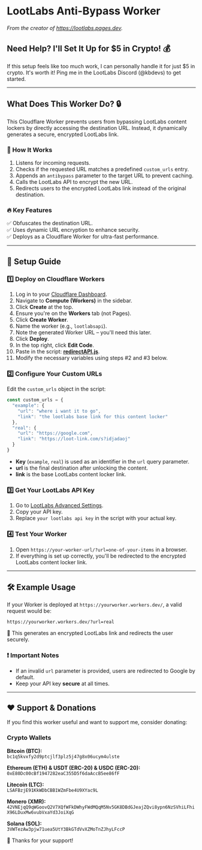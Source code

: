 # LootLabs Anti-Bypass Worker
###### From the creator of https://lootlabs.pages.dev.

## Need Help? I'll Set It Up for $5 in Crypto! 💰
If this setup feels like too much work, I can personally handle it for just $5 in crypto. It's worth it! Ping me in the LootLabs Discord (@kbdevs) to get started.

---

## What Does This Worker Do? 🔒
This Cloudflare Worker prevents users from bypassing LootLabs content lockers by directly accessing the destination URL. Instead, it dynamically generates a secure, encrypted LootLabs link.

### 🚀 How It Works
1. Listens for incoming requests.
2. Checks if the requested URL matches a predefined `custom_urls` entry.
3. Appends an `antibypass` parameter to the target URL to prevent caching.
4. Calls the LootLabs API to encrypt the new URL.
5. Redirects users to the encrypted LootLabs link instead of the original destination.

### 🔥 Key Features
✅ Obfuscates the destination URL.<br>
✅ Uses dynamic URL encryption to enhance security.<br>
✅ Deploys as a Cloudflare Worker for ultra-fast performance.<br>

---

## 📌 Setup Guide

### 1️⃣ Deploy on Cloudflare Workers
1. Log in to your [Cloudflare Dashboard](https://dash.cloudflare.com/).
2. Navigate to **Compute (Workers)** in the sidebar.
3. Click **Create** at the top.
4. Ensure you're on the **Workers** tab (not Pages).
5. Click **Create Worker**.
6. Name the worker (e.g., `lootlabsapi`).
7. Note the generated Worker URL – you'll need this later.
8. Click **Deploy**.
9. In the top right, click **Edit Code**.
10. Paste in the script: **[redirectAPI.js](https://raw.githubusercontent.com/kbdevs/lootlabs-antibypass/refs/heads/main/redirectAPI.js?v=1)**.
11. Modify the necessary variables using steps #2 and #3 below.

### 2️⃣ Configure Your Custom URLs
Edit the `custom_urls` object in the script:

```javascript
const custom_urls = {
  "example": {
    "url": "where i want it to go",
    "link": "the lootlabs base link for this content locker"
  },
  "real": {
    "url": "https://google.com",
    "link": "https://loot-link.com/s?idjadaoj"
  }
}
```

- **Key** (`example`, `real`) is used as an identifier in the `url` query parameter.
- **url** is the final destination after unlocking the content.
- **link** is the base LootLabs content locker link.

### 3️⃣ Get Your LootLabs API Key
1. Go to [LootLabs Advanced Settings](https://creators.lootlabs.gg/advanced).
2. Copy your API key.
3. Replace `your lootlabs api key` in the script with your actual key.

### 4️⃣ Test Your Worker
1. Open `https://your-worker-url/?url=one-of-your-items` in a browser.
2. If everything is set up correctly, you'll be redirected to the encrypted LootLabs content locker link.

---

## 🛠 Example Usage
If your Worker is deployed at `https://yourworker.workers.dev/`, a valid request would be:

```
https://yourworker.workers.dev/?url=real
```

🔹 This generates an encrypted LootLabs link and redirects the user securely.

### ❗ Important Notes
- If an invalid `url` parameter is provided, users are redirected to Google by default.
- Keep your API key **secure** at all times.

---

## ❤️ Support & Donations
If you find this worker useful and want to support me, consider donating:

### **Crypto Wallets**

**Bitcoin (BTC):**  
`bc1q5kvxfy2d9ptcjlf3plz5j47g8x06ucym4ulste`

**Ethereum (ETH) & USDT (ERC-20) & USDC (ERC-20):**  
`0xE80Dc00cBf1947282eaC355D5f6daAccB5ee86fF`

**Litecoin (LTC):**  
`LSAFBzjE91KkWDbCBB1WZmFbe4U9XYac9L`

**Monero (XMR):**  
`42VNEjqQ9qWGoovQ2V7XQfWFkDWhyFWdMQqM5Nv5GK8DBdGJeajZQvi8ypn6NzSVhiLFhiX96LDuxMw6vubVxaYd3JoiXqG`

**Solana (SOL):**  
`3VWTezAw3pjw71uea5UtY3BkGTdVvXZMoTnZJhyLFccP`

🙌 Thanks for your support!
